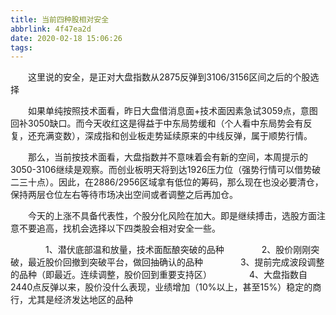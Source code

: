 ```yaml
---
title: 当前四种股相对安全
abbrlink: 4f47ea2d
date: 2020-02-18 15:06:26
tags:
---
```

&emsp;&emsp;这里说的安全，是正对大盘指数从2875反弹到3106/3156区间之后的个股选择

&emsp;&emsp;如果单纯按照技术面看，昨日大盘借消息面+技术面因素急试3059点，意图回补3050缺口。而今天收红这是得益于中东局势缓和（个人看中东局势会有反复，还充满变数），深成指和创业板走势延续原来的中线反弹，属于顺势行情。

&emsp;&emsp;那么，当前按技术面看，大盘指数并不意味着会有新的空间，本周提示的3050-3106继续是观察。而创业板明天将到达1926压力位（强势行情可以借势破二三十点）。因此，在2886/2956区域拿有低位的筹码，那么现在也没必要清仓，保持两层仓位左右等待市场决出空间或者调整之后再加仓。

&emsp;&emsp;今天的上涨不具备代表性，个股分化风险在加大。即是继续搏击，选股方面注意不要追高，找机会选择以下四类股会相对安全一些。

&emsp;&emsp;&emsp;&emsp;1、潜伏底部温和放量，技术面酝酿突破的品种
&emsp;&emsp;&emsp;&emsp;2、股价刚刚突破，最近股价回撤到突破平台，做回抽确认的品种
&emsp;&emsp;&emsp;&emsp;3、提前完成波段调整的品种（即最近。连续调整，股价回到重要支持区）
&emsp;&emsp;&emsp;&emsp;4、大盘指数自2440点反弹以来，股价没什么表现，业绩增加（10%以上，甚至15%）稳定的商行，尤其是经济发达地区的品种